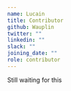 ```yaml
---
name: Lucain
title: Contributor
github: Wauplin
twitter: ""
linkedin: ""
slack: ""
joining_date: ""
role: contributor
---
```


Still waiting for this
